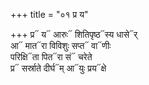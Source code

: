 +++
title = "०१ प्र य"

+++
प्र᳓ य᳓ आरुः᳓ शितिपृष्ठ᳓स्य धासे᳓र्  
आ᳓ मात᳓रा विविशुः सप्त᳓ वा᳓णीः  
परिक्षि᳓ता पित᳓रा सं᳓ चरेते  
प्र᳓ सर्स्राते दीर्घ᳓म् आ᳓युः प्रय᳓क्षे